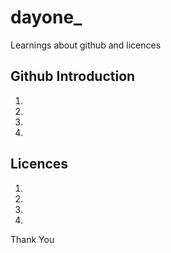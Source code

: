 # dayone_
Learnings about github and licences

## Github Introduction
1.
2.
3.
4.

## Licences
1.
2.
3.
4.

Thank You
